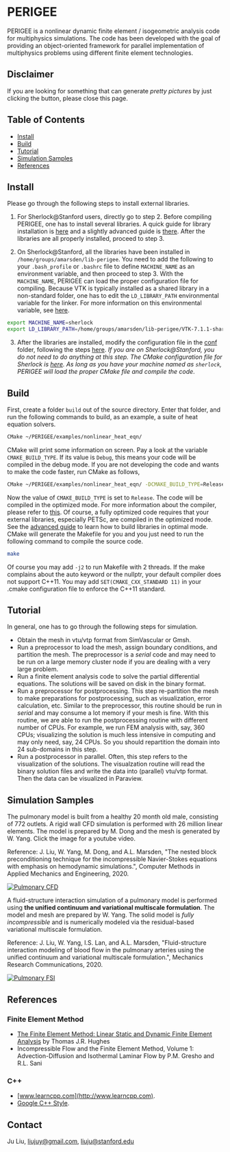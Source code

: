 # PERIGEE
PERIGEE is a nonlinear dynamic finite element / isogeometric analysis code for multiphysics simulations. The code has been developed with the goal of providing an object-oriented framework for parallel implementation of multiphysics problems using different finite element technologies.

## Disclaimer
If you are looking for something that can generate *pretty pictures* by just clicking the button, please close this page.

## Table of Contents

- [Install](#Install)
- [Build](#Build)
- [Tutorial](#Tutorial)
- [Simulation Samples](#Simulation-Samples)
- [References](#References)

## Install
Please go through the following steps to install external libraries.

1. For Sherlock@Stanford users, directly go to step 2. Before compiling PERIGEE, one has to install several libraries. A quick guide for library installation is [here](docs/install_external_libs.md) and a slightly advanced guide is [there](docs/install-advanced.md). After the libraries are all properly installed, proceed to step 3.

2. On Sherlock@Stanford, all the libraries have been installed in `/home/groups/amarsden/lib-perigee`. You need to add the following to your `.bash_profile` or `.bashrc` file to define `MACHINE_NAME` as an environment variable, and then proceed to step 3. With the `MACHINE_NAME`, PERIGEE can load the proper configuration file for compiling. Because VTK is typically installed as a shared library in a non-standard folder, one has to edit the `LD_LIBRARY_PATH` environmental variable for the linker. For more information on this environmental variable, see [here](http://tldp.org/HOWTO/Program-Library-HOWTO/shared-libraries.html).
```sh
export MACHINE_NAME=sherlock
export LD_LIBRARY_PATH=/home/groups/amarsden/lib-perigee/VTK-7.1.1-shared/lib:$LD_LIBRARY_PATH
```
 
3. After the libraries are installed, modify the configuration file in the [conf](conf) folder, following the steps [here](docs/configure_perigee_guide.md). *If you are on Sherlock@Stanford, you do not need to do anything at this step. The CMake configuration file for Sherlock is [here](conf/stanford_sherlock.cmake). As long as you have your machine named as `sherlock`, PERIGEE will load the proper CMake file and compile the code*.

## Build
First, create a folder `build` out of the source directory. Enter that folder, and run the following commands to build, as an example, a suite of heat equation solvers.
```sh
CMake ~/PERIGEE/examples/nonlinear_heat_eqn/
```
CMake will print some information on screen. Pay a look at the variable `CMAKE_BUILD_TYPE`. If its value is `Debug`, this means your code will be compiled in the debug mode. If you are not developing the code and wants to make the code faster, run CMake as follows,
```sh
CMake ~/PERIGEE/examples/nonlinear_heat_eqn/ -DCMAKE_BUILD_TYPE=Release
```
Now the value of `CMAKE_BUILD_TYPE` is set to `Release`. The code will be compiled in the optimized mode. For more information about the compiler, please refer to [this](https://stackoverflow.com/questions/48754619/what-are-cmake-build-type-debug-release-relwithdebinfo-and-minsizerel/48755129). Of course, a fully optimized code requires that your external libraries, especially PETSc, are compiled in the optimized mode. See the [advanced guide](docs/install-advanced.md) to learn how to build libraries in optimal mode. CMake will generate the Makefile for you and you just need to run the following command to compile the source code.
```sh
make
```
Of course you may add `-j2` to run Makefile with 2 threads. If the make complains about the auto keyword or the nullptr, your default compiler does not support C++11. You may add `SET(CMAKE_CXX_STANDARD 11)` in your .cmake configuration file to enforce the C++11 standard. 

## Tutorial
In general, one has to go through the following steps for simulation.
* Obtain the mesh in vtu/vtp format from SimVascular or Gmsh.
* Run a preprocessor to load the mesh, assign boundary conditions, and partition the mesh. The preprocessor is a *serial* code and may need to be run on a large memory cluster node if you are dealing with a very large problem.
* Run a finite element analysis code to solve the partial differential equations. The solutions will be saved on disk in the binary format.
* Run a preprocessor for postprocessing. This step re-partition the mesh to make preparations for postprocessing, such as visualization, error calculation, etc. Similar to the preprocessor, this routine should be run in *serial* and may consume a lot memory if your mesh is fine. With this routine, we are able to run the postprocessing routine with different number of CPUs. For example, we run FEM analysis with, say, 360 CPUs; visualizing the solution is much less intensive in computing and may only need, say, 24 CPUs. So you should repartition the domain into 24 sub-domains in this step.
* Run a postprocessor in parallel. Often, this step refers to the visualization of the solutions. The visualzation routine will read the binary solution files and write the data into (parallel) vtu/vtp format. Then the data can be visualized in Paraview.

## Simulation Samples
The pulmonary model is built from a healthy 20 month old male, consisting of 772 outlets. A rigid wall CFD simulation is performed with 26 million linear elements. The model is prepared by M. Dong and the mesh is generated by W. Yang. Click the image for a youtube video.

Reference: J. Liu, W. Yang, M. Dong, and A.L. Marsden, "The nested block preconditioning technique for the incompressible Navier-Stokes equations with emphasis on hemodynamic simulations.", Computer Methods in Applied Mechanics and Engineering, 2020.

[![Pulmonary CFD](http://img.youtube.com/vi/nbrhpyRE4IU/0.jpg)](https://www.youtube.com/watch?v=nbrhpyRE4IU "Pulmonary CFD")

A fluid-structure interaction simulation of a pulmonary model is performed using **the unified continuum and variational multiscale formulation**. The model and mesh are prepared by W. Yang. The solid model is *fully incompressible* and is numerically modeled via the residual-based variational multiscale formulation.

Reference: J. Liu, W. Yang, I.S. Lan, and A.L. Marsden, "Fluid-structure interaction modeling of blood flow in the pulmonary arteries using the unified continuum and variational multiscale formulation.", Mechanics Research Communications, 2020.

[![Pulmonary FSI](http://img.youtube.com/vi/Y84vSN64ZCk/0.jpg)](https://www.youtube.com/watch?v=Y84vSN64ZCk "Pulmonary FSI")

## References
### Finite Element Method
* [The Finite Element Method: Linear Static and Dynamic Finite Element Analysis](https://www.amazon.com/Finite-Element-Method-Mechanical-Engineering/dp/0486411818/ref=sr_1_2?keywords=the+finite+element+method&qid=1566093145&s=books&sr=1-2) by Thomas J.R. Hughes
* Incompressible Flow and the Finite Element Method, Volume 1: Advection-Diffusion and Isothermal Laminar Flow by P.M. Gresho and R.L. Sani

### C++
* [www.learncpp.com](http://www.learncpp.com).
* [Google C++ Style](https://google.github.io/styleguide/cppguide.html).

## Contact
Ju Liu, liujuy@gmail.com, liuju@stanford.edu
